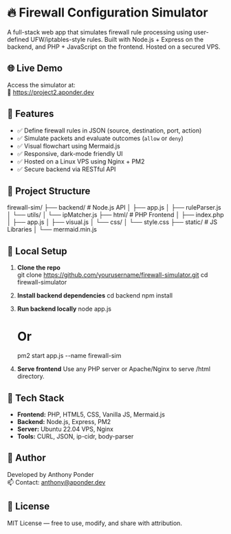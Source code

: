 # 🔥 Firewall Configuration Simulator

A full-stack web app that simulates firewall rule processing using user-defined UFW/iptables-style rules. Built with Node.js + Express on the backend, and PHP + JavaScript on the frontend. Hosted on a secured VPS.

## 🌐 Live Demo
Access the simulator at:  
🔗 https://project2.aponder.dev

## 🧠 Features

- ✅ Define firewall rules in JSON (source, destination, port, action)
- ✅ Simulate packets and evaluate outcomes (`allow` or `deny`)
- ✅ Visual flowchart using Mermaid.js
- ✅ Responsive, dark-mode friendly UI
- ✅ Hosted on a Linux VPS using Nginx + PM2
- ✅ Secure backend via RESTful API

## 📁 Project Structure

firewall-sim/
├── backend/                  # Node.js API
│   ├── app.js
│   ├── ruleParser.js
│   └── utils/
│       └── ipMatcher.js
├── html/                     # PHP Frontend
│   ├── index.php
│   ├── app.js
│   ├── visual.js
│   └── css/
│       └── style.css
├── static/                   # JS Libraries
│   └── mermaid.min.js

## 🚀 Local Setup

1. **Clone the repo**  
   git clone https://github.com/yourusername/firewall-simulator.git
   cd firewall-simulator

2. **Install backend dependencies**
   cd backend
   npm install

3. **Run backend locally**
   node app.js
   # Or
   pm2 start app.js --name firewall-sim

4. **Serve frontend**
   Use any PHP server or Apache/Nginx to serve /html directory.

## 🔐 Tech Stack

- **Frontend:** PHP, HTML5, CSS, Vanilla JS, Mermaid.js
- **Backend:** Node.js, Express, PM2
- **Server:** Ubuntu 22.04 VPS, Nginx
- **Tools:** CURL, JSON, ip-cidr, body-parser

## 👤 Author

Developed by Anthony Ponder  
📫 Contact: anthony@aponder.dev

## 📜 License

MIT License — free to use, modify, and share with attribution.